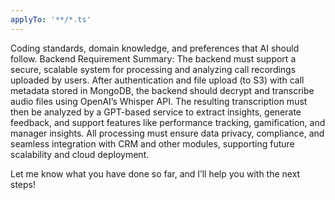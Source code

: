 ```yaml
---
applyTo: '**/*.ts'
---
```

Coding standards, domain knowledge, and preferences that AI should follow.
Backend Requirement Summary:
The backend must support a secure, scalable system for processing and analyzing call recordings uploaded by users. After authentication and file upload (to S3) with call metadata stored in MongoDB, the backend should decrypt and transcribe audio files using OpenAI’s Whisper API. The resulting transcription must then be analyzed by a GPT-based service to extract insights, generate feedback, and support features like performance tracking, gamification, and manager insights. All processing must ensure data privacy, compliance, and seamless integration with CRM and other modules, supporting future scalability and cloud deployment.

Let me know what you have done so far, and I’ll help you with the next steps!